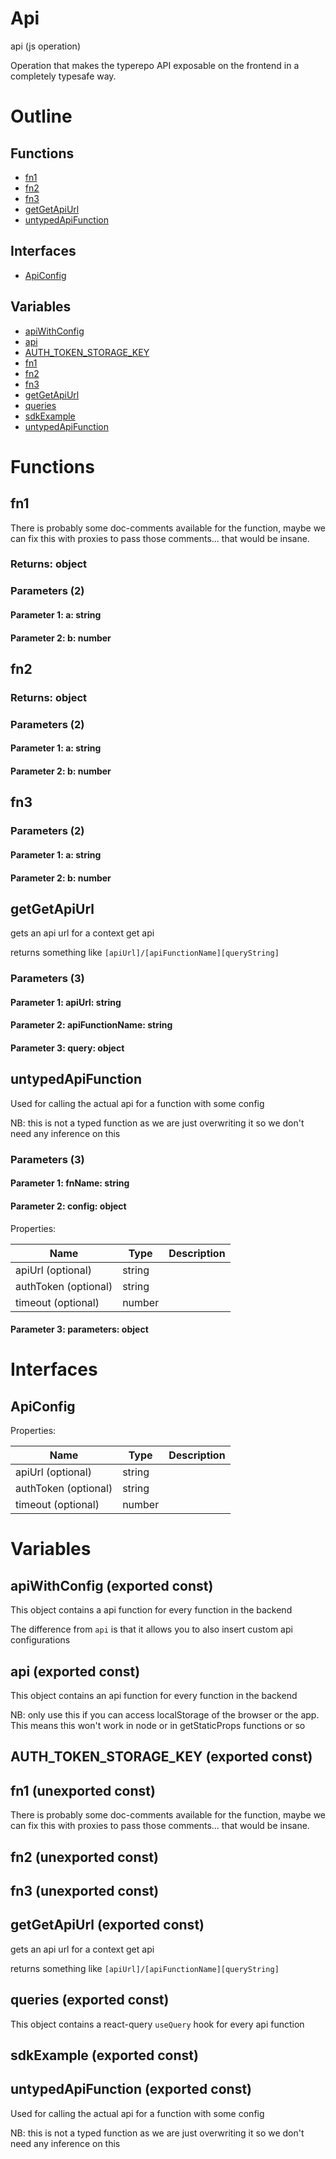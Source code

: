 # Api

api (js operation)

Operation that makes the typerepo API exposable on the frontend in a completely typesafe way.




# Outline

## Functions

- [fn1](#fn1)
- [fn2](#fn2)
- [fn3](#fn3)
- [getGetApiUrl](#getGetApiUrl)
- [untypedApiFunction](#untypedApiFunction)

## Interfaces

- [ApiConfig](#apiconfig)

## Variables

- [apiWithConfig](#apiwithconfig)
- [api](#api)
- [AUTH_TOKEN_STORAGE_KEY](#auth-token-storage-key)
- [fn1](#fn1)
- [fn2](#fn2)
- [fn3](#fn3)
- [getGetApiUrl](#getgetapiurl)
- [queries](#queries)
- [sdkExample](#sdkexample)
- [untypedApiFunction](#untypedapifunction)



# Functions

## fn1

There is probably some doc-comments available for the function, maybe we can fix this with proxies to pass those comments... that would be insane.


### Returns: object

### Parameters (2)

#### Parameter 1: a: string

#### Parameter 2: b: number

## fn2

### Returns: object

### Parameters (2)

#### Parameter 1: a: string

#### Parameter 2: b: number

## fn3

### Parameters (2)

#### Parameter 1: a: string

#### Parameter 2: b: number

## getGetApiUrl

gets an api url for a context get api

returns something like `[apiUrl]/[apiFunctionName][queryString]`




### Parameters (3)

#### Parameter 1: apiUrl: string

#### Parameter 2: apiFunctionName: string

#### Parameter 3: query: object

## untypedApiFunction

Used for calling the actual api for a function with some config

NB: this is not a typed function as we are just overwriting it so we don't need any inference on this




### Parameters (3)

#### Parameter 1: fnName: string

#### Parameter 2: config: object

Properties: 

 | Name | Type | Description |
|---|---|---|
| apiUrl (optional) | string |  |
| authToken (optional) | string |  |
| timeout (optional) | number |  |



#### Parameter 3: parameters: object

# Interfaces

## ApiConfig

Properties: 

 | Name | Type | Description |
|---|---|---|
| apiUrl (optional) | string |  |
| authToken (optional) | string |  |
| timeout (optional) | number |  |


# Variables

## apiWithConfig (exported const)

This object contains a api function for every function in the backend

The difference from `api` is that it allows you to also insert custom api configurations


## api (exported const)

This object contains an api function for every function in the backend


NB: only use this if you can access localStorage of the browser or the app. This means this won't work in node or in getStaticProps functions or so


## AUTH_TOKEN_STORAGE_KEY (exported const)

## fn1 (unexported const)

There is probably some doc-comments available for the function, maybe we can fix this with proxies to pass those comments... that would be insane.


## fn2 (unexported const)

## fn3 (unexported const)

## getGetApiUrl (exported const)

gets an api url for a context get api

returns something like `[apiUrl]/[apiFunctionName][queryString]`


## queries (exported const)

This object contains a react-query `useQuery` hook for every api function


## sdkExample (exported const)

## untypedApiFunction (exported const)

Used for calling the actual api for a function with some config

NB: this is not a typed function as we are just overwriting it so we don't need any inference on this


